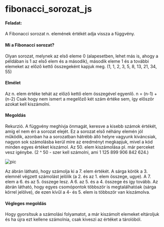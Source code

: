 # fibonacci_sorozat_js

#### Feladat:
A Fibonacci sorozat n. elemének értékét adja vissza a függvény.

#### Mi a Fibonacci sorozat?
Olyan sorozat, melynek az első eleme 0 (alapesetben, lehet más is, ahogy a példában is 1 az első elem és a második), második eleme 1 és a további elemeket az előző kettő összegeként kapjuk meg. (1, 1, 2, 3, 5, 8, 13, 21, 34, 55)

#### Elmélet
Az n. elem értéke tehát az előző kettő elem összegével egyenlő. n = (n-1) + (n-2)
Csak hogy nem ismert a megelőző két szám értéke sem, így először azokat kell kiszámolni. 

#### Megoldás
Rekurzió. A függvény meghívja önmagát, keresve a kisebb számok értékét, amíg el nem éri a sorozat elejét. Ez a sorozat első néhány elemén jól működik, azonban ha a sorozatban hátrébb álló helyre vagyunk kiváncsiak, nagyon sok számolásba kerül mire az eredményt megkapjuk, mivel a kód minden egyes értéket kiszámol. Az 50. elem kiszámolása pl. már perceket vesz igénybe. (2 ^ 50 - szer kell számolni, ami 1 125 899 906 842 624.)

![pic](https://i.ibb.co/KG1W3xc/image.png)

Az ábrán látható, hogy számolja ki a 7. elem értékét. A sárga körök a 3. elemnél végzett számolást jelölik (a 2. és az 1. elem összege, ugye). A 7. elem a 6. és az 5. összege lesz. A 6. az 5. és a 4. összege és így tovább. Az ábrán látható, hogy egyes csomópontok többször is megtalálhatóak (sárga körrel jelölve), de ezen kívűl a 4- és 5. elem is többször van kiszámolva.

#### Végleges megoldás
Hogy gyorsítsuk a számolási folyamatot, a már kiszámolt elemeket eltároljuk és ha újra ezt kellene számolnia, csak kiveszi az értéket a tárolóból.
